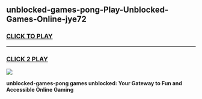 
## unblocked-games-pong-Play-Unblocked-Games-Online-jye72
<h3>
<a href="https://premium76.site?title=unblocked-games-pong&ref=24A">CLICK TO PLAY</a></h3>
<hr>

<h3>
<a href="https://premium76.site?title=unblocked-games-pong&ref=24A">CLICK 2 PLAY</a>
  
</h3>

<a href="https://premium76.site?title=unblocked-games-pong&ref=24A"><img src="https://clearcache.store/games.png"></a>


**unblocked-games-pong games unblocked: Your Gateway to Fun and Accessible Online Gaming**

